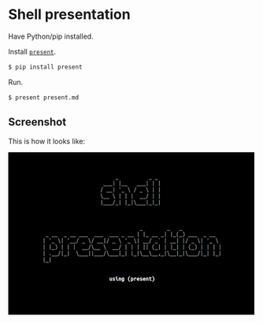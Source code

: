 # Shell presentation

Have Python/pip installed.

Install [`present`](https://pypi.org/project/present/).

```sh
$ pip install present
```

Run.

```sh
$ present present.md
```

## Screenshot

This is how it looks like:

![Screenshot](./present.png "Screenshot")
